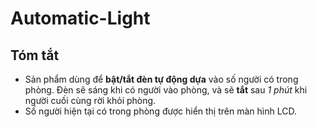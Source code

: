 # Automatic-Light

## Tóm tắt

* Sản phẩm dùng để **bật/tắt đèn tự động dựa** vào số người có trong phòng. Đèn sẽ sáng khi có người vào phòng, và sẽ **tắt** sau *1 phút* khi người cuối cùng rời khỏi phòng.
* Số người hiện tại có trong phòng được hiển thị trên màn hình LCD.
